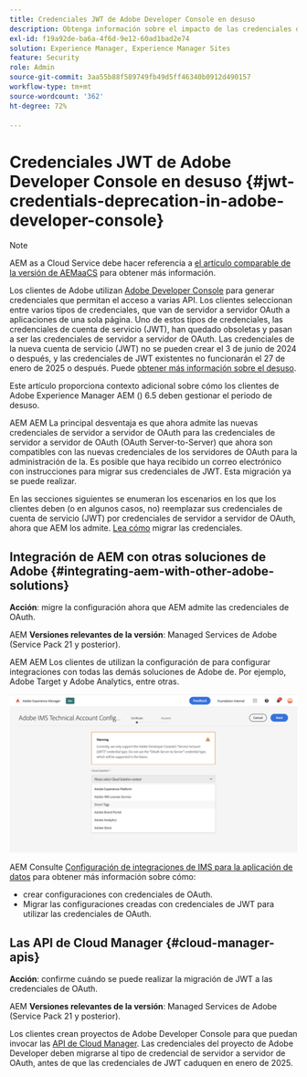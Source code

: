```yaml
---
title: Credenciales JWT de Adobe Developer Console en desuso
description: Obtenga información sobre el impacto de las credenciales de JWT en desuso en Adobe Developer Console en AEM.
exl-id: f19a92de-ba6a-4f6d-9e12-60ad1bad2e74
solution: Experience Manager, Experience Manager Sites
feature: Security
role: Admin
source-git-commit: 3aa55b88f589749fb49d5ff46340b0912d490157
workflow-type: tm+mt
source-wordcount: '362'
ht-degree: 72%

---
```


# Credenciales JWT de Adobe Developer Console en desuso {#jwt-credentials-deprecation-in-adobe-developer-console}

>[!NOTE]
> AEM as a Cloud Service debe hacer referencia a [el artículo comparable de la versión de AEMaaCS](https://experienceleague.adobe.com/docs/experience-manager-cloud-service/content/security/jwt-credentials-deprecation-in-adobe-developer-console.html) para obtener más información.

Los clientes de Adobe utilizan [Adobe Developer Console](https://developer.adobe.com/console) para generar credenciales que permitan el acceso a varias API. Los clientes seleccionan entre varios tipos de credenciales, que van de servidor a servidor OAuth a aplicaciones de una sola página. Uno de estos tipos de credenciales, las credenciales de cuenta de servicio (JWT), han quedado obsoletas y pasan a ser las credenciales de servidor a servidor de OAuth. Las credenciales de la nueva cuenta de servicio (JWT) no se pueden crear el 3 de junio de 2024 o después, y las credenciales de JWT existentes no funcionarán el 27 de enero de 2025 o después. Puede [obtener más información sobre el desuso](https://developer.adobe.com/developer-console/docs/guides/authentication/ServerToServerAuthentication/migration/).

Este artículo proporciona contexto adicional sobre cómo los clientes de Adobe Experience Manager AEM () 6.5 deben gestionar el periodo de desuso.

AEM AEM La principal desventaja es que ahora admite las nuevas credenciales de servidor a servidor de OAuth para las credenciales de servidor a servidor de OAuth (OAuth Server-to-Server) que ahora son compatibles con las nuevas credenciales de los servidores de OAuth para la administración de la. Es posible que haya recibido un correo electrónico con instrucciones para migrar sus credenciales de JWT. Esta migración ya se puede realizar.

En las secciones siguientes se enumeran los escenarios en los que los clientes deben (o en algunos casos, no) reemplazar sus credenciales de cuenta de servicio (JWT) por credenciales de servidor a servidor de OAuth, ahora que AEM los admite. [Lea cómo](https://developer.adobe.com/developer-console/docs/guides/authentication/ServerToServerAuthentication/migration/#migration-overview) migrar las credenciales.

## Integración de AEM con otras soluciones de Adobe {#integrating-aem-with-other-adobe-solutions}

**Acción**: migre la configuración ahora que AEM admite las credenciales de OAuth.

AEM **Versiones relevantes de la versión**: Managed Services de Adobe (Service Pack 21 y posterior).

AEM AEM Los clientes de utilizan la configuración de para configurar integraciones con todas las demás soluciones de Adobe de. Por ejemplo, Adobe Target y Adobe Analytics, entre otras.

![Integración de AEM con otras soluciones](/help/sites-administering/assets/jwt-deprecation.png)

AEM Consulte [Configuración de integraciones de IMS para la aplicación de datos](/help/sites-administering/setting-up-ims-integrations-for-aem.md) para obtener más información sobre cómo:

* crear configuraciones con credenciales de OAuth.
* Migrar las configuraciones creadas con credenciales de JWT para utilizar las credenciales de OAuth.

## Las API de Cloud Manager {#cloud-manager-apis}

**Acción**: confirme cuándo se puede realizar la migración de JWT a las credenciales de OAuth.

AEM **Versiones relevantes de la versión**: Managed Services de Adobe (Service Pack 21 y posterior).

Los clientes crean proyectos de Adobe Developer Console para que puedan invocar las [API de Cloud Manager](https://developer.adobe.com/experience-cloud/cloud-manager/guides/getting-started/create-api-integration/). Las credenciales del proyecto de Adobe Developer deben migrarse al tipo de credencial de servidor a servidor de OAuth, antes de que las credenciales de JWT caduquen en enero de 2025.
